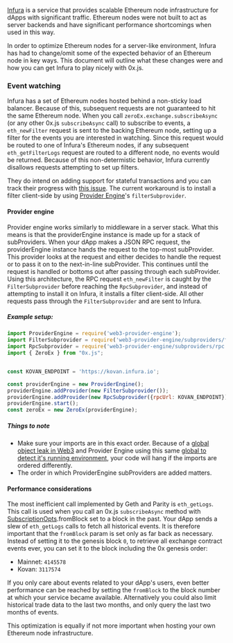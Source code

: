 [Infura](https://infura.io) is a service that provides scalable Ethereum node infrastructure for dApps with significant traffic. Ethereum nodes were not built to act as server backends and have significant performance shortcomings when used in this way.

In order to optimize Ethereum nodes for a server-like environment, Infura has had to change/omit some of the expected behavior of an Ethereum node in key ways. This document will outline what these changes were and how you can get Infura to play nicely with 0x.js.

### Event watching

Infura has a set of Ethereum nodes hosted behind a non-sticky load balancer. Because of this, subsequent requests are not guaranteed to hit the same Ethereum node. When you call `zeroEx.exchange.subscribeAsync` (or any other 0x.js `subscribeAsync` call) to subscribe to events, a `eth_newFilter` request is sent to the backing Ethereum node, setting up a filter for the events you are interested in watching. Since this request would be routed to one of Infura's Ethereum nodes, if any subsequent `eth_getFilterLogs` request are routed to a different node, no events would be returned. Because of this non-determistic behavior, Infura currently disallows requests attempting to set up filters.

They do intend on adding support for stateful transactions and you can track their progress with [this issue](https://github.com/INFURA/infura/issues/10). The current workaround is to install a filter client-side by using [Provider Engine](https://github.com/MetaMask/provider-engine)'s `filterSubprovider`.

#### Provider engine

Provider engine works similarly to middleware in a server stack. What this means is that the providerEngine instance is made up for a stack of subProviders. When your dApp makes a JSON RPC request, the providerEngine instance hands the request to the top-most subProvider. This provider looks at the request and either decides to handle the request or to pass it on to the next-in-line subProvider. This continues until the request is handled or bottoms out after passing through each subProvider. Using this architecture, the RPC request `eth_newFilter` is caught by the `FilterSubprovider` before reaching the `RpcSubprovider`, and instead of attempting to install it on Infura, it installs a filter client-side. All other requests pass through the `FilterSubprovider` and are sent to Infura.


##### Example setup:

```javascript
import ProviderEngine = require('web3-provider-engine');
import FilterSubprovider = require('web3-provider-engine/subproviders/filters');
import RpcSubprovider = require('web3-provider-engine/subproviders/rpc');
import { ZeroEx } from "0x.js";


const KOVAN_ENDPOINT = 'https://kovan.infura.io';

const providerEngine = new ProviderEngine();
providerEngine.addProvider(new FilterSubprovider());
providerEngine.addProvider(new RpcSubprovider({rpcUrl: KOVAN_ENDPOINT}));
providerEngine.start();
const zeroEx = new ZeroEx(providerEngine);
```

##### Things to note

- Make sure your imports are in this exact order. Because of a [global object leak in Web3](https://github.com/ethereum/web3.js/issues/844) and Provider Engine using this same [global to detect it's running environment](https://github.com/MetaMask/provider-engine/blob/master/subproviders/rpc.js#L1), your code will hang if the imports are ordered differently.
- The order in which ProviderEngine subProviders are added matters.

#### Performance considerations

The most inefficient call implemented by Geth and Parity is `eth_getLogs`. This call is used when you call  an 0x.js `subscribeAsync` method with [SubscriptionOpts](https://0xproject.com/docs/0xjs#SubscriptionOpts).fromBlock set to a block in the past. Your dApp sends a slew of `eth_getLogs` calls to fetch all historical events. It is therefore important that the `fromBlock` param is set only as far back as necessary. Instead of setting it to the genesis block `0`, to retrieve all exchange contract events ever, you can set it to the block including the 0x genesis order:

- Mainnet: `4145578`
- Kovan: `3117574`

If you only care about events related to your dApp's users, even better performance can be reached by setting the `fromBlock` to the block number at which your service became available. Alternatively you could also limit historical trade data to the last two months, and only query the last two months of events.

This optimization is equally if not more important when hosting your own Ethereum node infrastructure.
